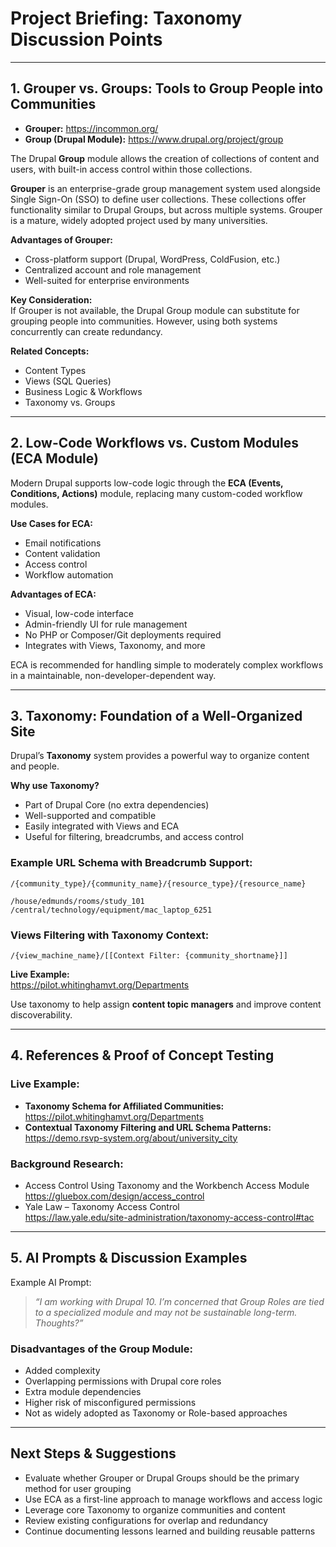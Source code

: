 # Project Briefing: Taxonomy Discussion Points


---

## 1. Grouper vs. Groups: Tools to Group People into Communities

- **Grouper:** https://incommon.org/  
- **Group (Drupal Module):** https://www.drupal.org/project/group

The Drupal **Group** module allows the creation of collections of content and users, with built-in access control within those collections.

**Grouper** is an enterprise-grade group management system used alongside Single Sign-On (SSO) to define user collections. These collections offer functionality similar to Drupal Groups, but across multiple systems. Grouper is a mature, widely adopted project used by many universities.

**Advantages of Grouper:**
- Cross-platform support (Drupal, WordPress, ColdFusion, etc.)
- Centralized account and role management
- Well-suited for enterprise environments

**Key Consideration:**  
If Grouper is not available, the Drupal Group module can substitute for grouping people into communities. However, using both systems concurrently can create redundancy.

**Related Concepts:**
- Content Types
- Views (SQL Queries)
- Business Logic & Workflows
- Taxonomy vs. Groups

---

## 2. Low-Code Workflows vs. Custom Modules (ECA Module)

Modern Drupal supports low-code logic through the **ECA (Events, Conditions, Actions)** module, replacing many custom-coded workflow modules.

**Use Cases for ECA:**
- Email notifications
- Content validation
- Access control
- Workflow automation

**Advantages of ECA:**
- Visual, low-code interface
- Admin-friendly UI for rule management
- No PHP or Composer/Git deployments required
- Integrates with Views, Taxonomy, and more

ECA is recommended for handling simple to moderately complex workflows in a maintainable, non-developer-dependent way.

---

## 3. Taxonomy: Foundation of a Well-Organized Site

Drupal’s **Taxonomy** system provides a powerful way to organize content and people.

**Why use Taxonomy?**
- Part of Drupal Core (no extra dependencies)
- Well-supported and compatible
- Easily integrated with Views and ECA
- Useful for filtering, breadcrumbs, and access control

### Example URL Schema with Breadcrumb Support:

```
/{community_type}/{community_name}/{resource_type}/{resource_name}

/house/edmunds/rooms/study_101  
/central/technology/equipment/mac_laptop_6251  
```

### Views Filtering with Taxonomy Context:

```
/{view_machine_name}/[[Context Filter: {community_shortname}]]
```

**Live Example:**  
https://pilot.whitinghamvt.org/Departments

Use taxonomy to help assign **content topic managers** and improve content discoverability.

---

## 4. References & Proof of Concept Testing

### Live Example:
- **Taxonomy Schema for Affiliated Communities:**  
  https://pilot.whitinghamvt.org/Departments
- **Contextual Taxonomy Filtering and URL Schema Patterns:**  
  https://demo.rsvp-system.org/about/university_city

### Background Research:
- Access Control Using Taxonomy and the Workbench Access Module  
  https://gluebox.com/design/access_control  
- Yale Law – Taxonomy Access Control  
  https://law.yale.edu/site-administration/taxonomy-access-control#tac

---

## 5. AI Prompts & Discussion Examples

Example AI Prompt:

> *“I am working with Drupal 10. I’m concerned that Group Roles are tied to a specialized module and may not be sustainable long-term. Thoughts?”*

### Disadvantages of the Group Module:
- Added complexity
- Overlapping permissions with Drupal core roles
- Extra module dependencies
- Higher risk of misconfigured permissions
- Not as widely adopted as Taxonomy or Role-based approaches

---

## Next Steps & Suggestions

- Evaluate whether Grouper or Drupal Groups should be the primary method for user grouping  
- Use ECA as a first-line approach to manage workflows and access logic  
- Leverage core Taxonomy to organize communities and content  
- Review existing configurations for overlap and redundancy  
- Continue documenting lessons learned and building reusable patterns
